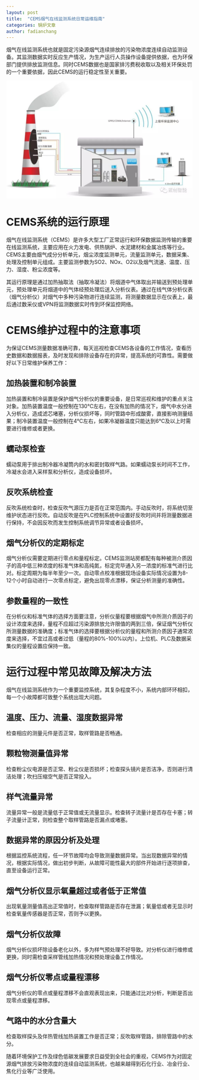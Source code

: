 ```yaml
---
layout: post
title:  "CEMS烟气在线监测系统日常运维指南"
categories: 锅炉文章
author: fadianchang
---
```


烟气在线监测系统也就是固定污染源烟气连续排放的污染物浓度连续自动监测设备。其监测数据实时反应生产情况，为生产运行人员操作设备提供依据，也为环保部门提供排放监测信息。同时CEMS数据也是国家排污费税收取以及相关环保处罚的一个重要依据，因此CEMS的运行稳定性至关重要。

![图片](../images/posts/2022-03-31-CEMS烟气在线监测系统日常运维指南/640.jpg)

# **CEMS系统的运行原理**

烟气在线监测系统（CEMS）是许多大型工厂正常运行和环保数据监测传输的重要在线监测系统，主要应用在火力发电、供热锅炉、水泥建材和金属冶炼等行业。CEMS主要由烟气成分分析单元，烟尘浓度监测单元，流量监测单元，数据采集、处理及控制单元组成。主要监测参数为SO2、NOx、O2以及烟气流速、温度、压力、湿度、粉尘浓度等。

其运行原理是通过加热抽取法（抽取冷凝法）将烟道中气体取出并输送到预处理单元，预处理单元将烟道中的气体经预处理后送入分析仪表。通过在线气体分析仪表（烟气分析仪）对烟气中多种污染物进行连续监测，将测量数据显示在仪表上，最后通过数采仪或VPN将监测数据实时传到环保监控网络。

# **CEMS维护过程中的注意事项**

为保证CEMS测量数据准确可靠，每天巡视检查CEMS各设备的工作情况，查看历史数据和数据报表，及时发现和排除设备存在的异常，提高系统的可靠性。需要做好以下日常维护保养工作：

## 加热装置和制冷装置

加热装置和制冷装置是保护烟气分析仪的重要设备，是日常巡视和维护的重点关注对象。加热装置温度一般控制在130℃左右，在没有加热的情况下，烟气中水分进入分析仪，造成滤芯堵塞，分析仪损坏等，同时管路中形成酸雾，直接影响测量结果；制冷装置温度一般控制在4℃左右，如果冷凝器温度只能达到6℃及以上时需要进行维修或者更换。

## 蠕动泵检查

蠕动泵用于排出制冷器冷凝筒内的水和密封取样气路。如果蠕动泵长时间不工作，冷凝水会进入采样泵和分析仪，造成设备损坏。

## 反吹系统检查

反吹系统检查时，检查反吹气源压力是否在正常范围内。手动反吹时，将系统切至维护状态进行反吹。自动反吹是在PLC控制系统中设置好反吹时间并将测量数据进行保持，不会因反吹而发生控制系统调节异常或者设备损坏。

## 烟气分析仪的定期标定

烟气分析仪需要定期进行零点和量程标定。CEMS监测站房都配有每种被测介质因子的高中低三种浓度的标准气体和高纯氮，标定完毕通入另一浓度的标准气进行比对。标定周期为每半年至少一次。自动零点校准根据现场设备实际情况设置为8-12个小时自动进行一次零点标定，避免出现零点漂移，保证分析测量的准确性。

## 参数量程的一致性

在分析仪和标准气体的选择方面要注意，分析仪量程要根据烟气中所测介质因子的设计浓度来选择，量程不应超过污染源排放允许限值的两到三倍，保证烟气分析仪所测量数据的准确度；标准气体的选择要根据分析仪的量程和所测介质因子通常浓度来选择，不宜过高或者过低（量程的80%-100%以内）。上位机、PLC及数据采集仪的量程设置应保持一致。

# **运行过程中常见故障及解决方法**

烟气在线监测系统作为一个重要监控系统，其复杂程度不小，系统内部环环相扣，每一个小故障都可致整个系统出现大问题。

## 温度、压力、流量、湿度数据异常

检查相应的测量元件是否正常，取样管路是否畅通。

## 颗粒物测量值异常

检查粉尘仪电源是否正常、粉尘仪是否损坏；检查探头镜片是否洁净，否则进行清洁处理；吹扫压缩空气是否正常投入。

## 样气流量异常

流量异常一般是流量低于正常值或无流量显示。检查转子流量计是否存在卡塞；转子流量计正常，则检查整个取样管路是否漏点或堵塞。

## 数据异常的原因分析及处理

根据监控系统流程，任一环节故障均会导致测量数据异常。当出现数据异常的情况，根据实际情况，做出初步判断，从故障可能性最大的部件开始进行逐项排查，直至设备运行正常。

## **烟气分析仪显示氧量超过或者低于正常值**

出现氧量测量值高出正常值时，检查取样管路是否存在泄漏；氧量低或者无显示时检查氧量传感器是否正常，否则予以更换。

## **烟气分析仪故障**

烟气分析仪损坏除设备老化以外，多为样气预处理不好导致。对分析仪进行维修或更换，同时需检查采样管线加热情况和预处理设备工作情况。

## **烟气分析仪零点或量程漂移**

烟气分析仪的零点或量程漂移不会直观表现出来，只能通过比对分析，判断是否出现零点或量程漂移。

## **气路中的水分含量大**

检查取样探头及伴热管线加热装置工作是否正常；反吹取样管路，排除管路中的水分。



随着环境保护工作及绿色低碳发展要求日益受到全社会的重视，CEMS作为对固定源烟气排放污染物浓度的连续自动监测系统，也越来越得到石化行业、冶金行业、焦化行业等广泛使用。